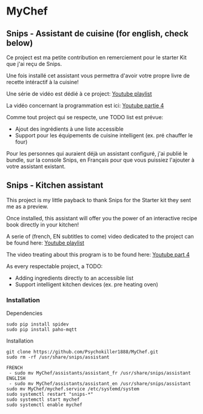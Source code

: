 # MyChef

## Snips - Assistant de cuisine (for english, check below)

Ce project est ma petite contribution en remerciement pour le starter Kit que j'ai reçu de Snips.

Une fois installé cet assistant vous permettra d'avoir votre propre livre de recette intéractif à la cuisine!

Une série de vidéo est dédié à ce project: [Youtube playlist](https://www.youtube.com/watch?v=fCKCjN41n70&t=3s&list=PLO6q51Ysp78kkZyly_RQ5Bu_91IXSXprc&index=1)

La vidéo concernant la programmation est ici: [Youtube partie 4](https://www.youtube.com/watch?v=V6pvFjn0Vt0)

Comme tout project qui se respecte, une TODO list est prévue:

- Ajout des ingrédients à une liste accessible
- Support pour les équipements de cuisine intelligent (ex. pré chauffer le four)

Pour les personnes qui auraient déjà un assistant configuré, j'ai publié le bundle, sur la console Snips, en Français pour que vous puissiez l'ajouter à votre assistant existant.


## Snips - Kitchen assistant

This project is my little payback to thank Snips for the Starter kit they sent me as a preview.

Once installed, this assistant will offer you the power of an interactive recipe book directly in your kitchen!

A serie of (french, EN subtitles to come) video dedicated to the project can be found here: [Youtube playlist](https://www.youtube.com/watch?v=fCKCjN41n70&t=3s&list=PLO6q51Ysp78kkZyly_RQ5Bu_91IXSXprc&index=1)

The video treating about this program is to be found here: [Youtube part 4](https://www.youtube.com/watch?v=V6pvFjn0Vt0)

As every respectable project, a TODO:

- Adding ingredients directly to an accessible list
- Support intelligent kitchen devices (ex. pre heating oven)


### Installation

Dependencies
```
sudo pip install spidev
sudo pip install paho-mqtt
```

Installation
```
git clone https://github.com/Psychokiller1888/MyChef.git
sudo rm -rf /usr/share/snips/assistant

FRENCH
 - sudo mv MyChef/assistants/assistant_fr /usr/share/snips/assistant
ENGLISH
 - sudo mv MyChef/assistants/assistant_en /usr/share/snips/assistant
sudo mv MyChef/mychef.service /etc/systemd/system
sudo systemctl restart "snips-*"
sudo systemctl start mychef
sudo systemctl enable mychef
```
